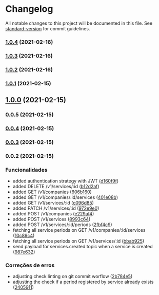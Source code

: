 # Changelog

All notable changes to this project will be documented in this file. See [standard-version](https://github.com/conventional-changelog/standard-version) for commit guidelines.

### [1.0.4](https://github.com/wnqueiroz/fiap-startup-one-ms-company/compare/1.0.3...1.0.4) (2021-02-16)

### [1.0.3](https://github.com/wnqueiroz/fiap-startup-one-ms-company/compare/1.0.2...1.0.3) (2021-02-16)

### [1.0.2](https://github.com/wnqueiroz/fiap-startup-one-ms-company/compare/1.0.1...1.0.2) (2021-02-16)

### [1.0.1](https://github.com/wnqueiroz/fiap-startup-one-ms-company/compare/1.0.0...1.0.1) (2021-02-15)

## [1.0.0](https://github.com/wnqueiroz/fiap-startup-one-prototype/compare/0.0.5...1.0.0) (2021-02-15)

### [0.0.5](https://github.com/wnqueiroz/fiap-startup-one-ms-company/compare/0.0.4...0.0.5) (2021-02-15)

### [0.0.4](https://github.com/wnqueiroz/fiap-startup-one-ms-company/compare/0.0.3...0.0.4) (2021-02-15)

### [0.0.3](https://github.com/wnqueiroz/fiap-startup-one-ms-company/compare/0.0.2...0.0.3) (2021-02-15)

### 0.0.2 (2021-02-15)


### Funcionalidades

* added authentication strategy with JWT ([d160f9f](https://github.com/wnqueiroz/fiap-startup-one-ms-company/commit/d160f9f084ba5f94c769af022182a17ec8f3c0ec))
* added DELETE /v1/services/:id ([b12d2af](https://github.com/wnqueiroz/fiap-startup-one-ms-company/commit/b12d2af4ebed4e56f8558f20a645a1f21c30b141))
* added GET /v1/companies ([606b160](https://github.com/wnqueiroz/fiap-startup-one-ms-company/commit/606b16081e6390f85711d7215760cd22f48c2c23))
* added GET /v1/companies/:id/services ([401e08b](https://github.com/wnqueiroz/fiap-startup-one-ms-company/commit/401e08b282ce15f30c4a790ba1634c96a4f3e629))
* added GET /v1/services/:id ([c096d85](https://github.com/wnqueiroz/fiap-startup-one-ms-company/commit/c096d8520130541b8f7ecd4549f3ac4d1477c0b9))
* added PATCH /v1/services/:id ([972e9e0](https://github.com/wnqueiroz/fiap-startup-one-ms-company/commit/972e9e0ef901fa3f749b0576d4d19895dc2e4bf6))
* added POST /v1/companies ([e229af4](https://github.com/wnqueiroz/fiap-startup-one-ms-company/commit/e229af4cc11ebd782ea3ffff23358a8e5428d2f5))
* added POST /v1/services ([8993c64](https://github.com/wnqueiroz/fiap-startup-one-ms-company/commit/8993c6477e4624d0e00ca2cf68ba7774c792b773))
* added POST /v1/services/:id/periods ([2fbf4c9](https://github.com/wnqueiroz/fiap-startup-one-ms-company/commit/2fbf4c99973a4ad95e7688fa053b6c3a2f84cabe))
* fetching all service periods on GET /v1/companies/:id/services ([10c89c4](https://github.com/wnqueiroz/fiap-startup-one-ms-company/commit/10c89c4f6dc06d4761cd53de2d01506868226a11))
* fetching all service periods on GET /v1/services/:id ([bbab925](https://github.com/wnqueiroz/fiap-startup-one-ms-company/commit/bbab925f6936e605579840f2e1236828d7650a9f))
* send payload for services.created topic when a service is created ([987e632](https://github.com/wnqueiroz/fiap-startup-one-ms-company/commit/987e632d336c9379c148201704b65b8eb8ce3581))


### Correções de erros

* adjusting check linting on git commit worflow ([2b784e5](https://github.com/wnqueiroz/fiap-startup-one-ms-company/commit/2b784e545d8a720aff0dc3002ba9c1fff70854e9))
* adjusting the check if a period registered by service already exists ([2405911](https://github.com/wnqueiroz/fiap-startup-one-ms-company/commit/2405911b7fca8b6b3422c69d56ae3aa357baca73))
